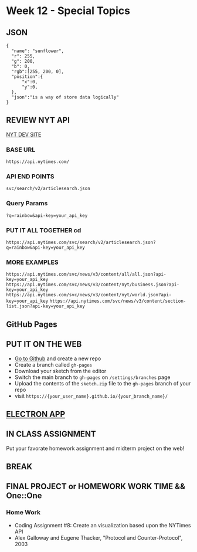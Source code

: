 # Week 12 - Special Topics


## JSON

```
{
  "name": "sunflower",
  "r": 255,
  "g": 200,
  "b": 0,
  "rgb":[255, 200, 0],
  "position":{
      "x":0,
      "y":0,
  },
  "json":"is a way of store data logically"
}
```
## REVIEW NYT API

[NYT DEV SITE](https://developer.nytimes.com/apis)

### BASE URL

```https://api.nytimes.com/```

### API END POINTS

```svc/search/v2/articlesearch.json```

### Query Params 

```?q=rainbow&api-key=your_api_key```


### PUT IT ALL TOGETHER cd

```https://api.nytimes.com/svc/search/v2/articlesearch.json?q=rainbow&api-key=your_api_key```

### MORE EXAMPLES

```https://api.nytimes.com/svc/news/v3/content/all/all.json?api-key=your_api_key```
```https://api.nytimes.com/svc/news/v3/content/nyt/business.json?api-key=your_api_key```
```https://api.nytimes.com/svc/news/v3/content/nyt/world.json?api-key=your_api_key```
```https://api.nytimes.com/svc/news/v3/content/section-list.json?api-key=your_api_key```



## GitHub Pages
## PUT IT ON THE WEB

* [Go to Github](https://github.com/) and create a new repo
* Create a branch called ```gh-pages```
* Download your sketch from the editor
* Switch the main branch to ```gh-pages```  on ```/settings/branches``` page
* Upload the contents of the ```sketch.zip``` file to the ```gh-pages``` branch of your repo
* visit ```https://{your_user_name}.github.io/{your_branch_name}/```



## [ELECTRON APP](https://github.com/danzeeeman/p5js-electron-templates)


## IN CLASS ASSIGNMENT 

Put your favorate homework assignment and midterm project on the web!

## BREAK

## FINAL PROJECT or HOMEWORK WORK TIME && One::One

### Home Work
* Coding Assignment #8: Create an visualization based upon the NYTimes API
* Alex Galloway and Eugene Thacker, "Protocol and Counter-Protocol", 2003
